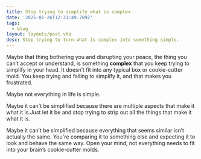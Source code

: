 ```yaml
---
title: Stop trying to simplify what is complex
date: '2025-01-26T12:31:49.789Z'
tags:
  - blog
layout: layouts/post.vto
desc: Stop trying to turn what is complex into something simple.
---
```

Maybe that thing bothering you and disrupting your peace, the thing you can’t accept or understand, is something **complex** that you keep trying to simplify in your head. It doesn’t fit into any typical box or cookie-cutter mold. You keep trying and failing to simplify it, and that makes you frustrated.

Maybe not everything in life is simple. 

Maybe it can't be simplified because there are multiple aspects that make it what it is.Just let it be and stop trying to strip out all the things that make it what it is.

Maybe it can’t be simplified because everything that seems similar isn’t actually the same. You're comparing it to something else and expecting it to look and behave the same way. Open your mind, not everything needs to fit into your brain’s cookie-cutter molds.
